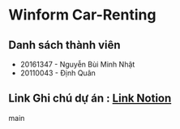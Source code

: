 # Winform Car-Renting

## Danh sách thành viên 
- 20161347 - Nguyễn Bùi Minh Nhật
- 20110043 - Định Quân

## Link Ghi chú dự án : [Link Notion](https://javier1234559.notion.site/Renting-Car-51792ef8926649058890b75f710f9b03)

main

